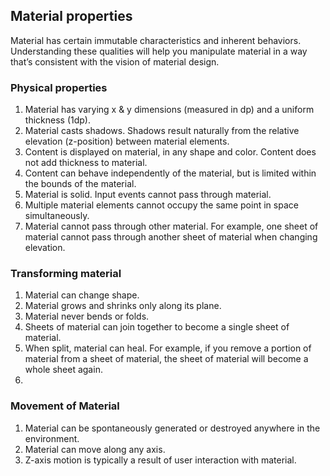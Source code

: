 ## Material properties
Material has certain immutable characteristics and inherent behaviors. Understanding these qualities will help you manipulate material in a way that’s consistent with the vision of material design.

### Physical properties
1. Material has varying x & y dimensions (measured in dp) and a uniform thickness (1dp).
2. Material casts shadows. Shadows result naturally from the relative elevation (z-position) between material elements.
3. Content is displayed on material, in any shape and color. Content does not add thickness to material.
4. Content can behave independently of the material, but is limited within the bounds of the material.
5. Material is solid. Input events cannot pass through material.
6. Multiple material elements cannot occupy the same point in space simultaneously.
7. Material cannot pass through other material. For example, one sheet of material cannot pass through another sheet of material when changing elevation.

### Transforming material
1. Material can change shape.
2. Material grows and shrinks only along its plane.
3. Material never bends or folds.
4. Sheets of material can join together to become a single sheet of material.
5. When split, material can heal. For example, if you remove a portion of material from a sheet of material, the sheet of material will become a whole sheet again.
6. 

### Movement of Material
1. Material can be spontaneously generated or destroyed anywhere in the environment.
2. Material can move along any axis.
3. Z-axis motion is typically a result of user interaction with material.
